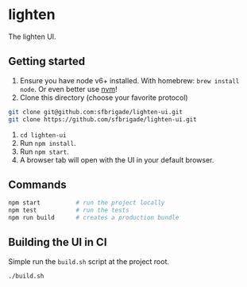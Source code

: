 lighten
=======================
The lighten UI.

Getting started
---------------

1. Ensure you have node v6+ installed. With homebrew: `brew install node`. Or even better use [nvm](https://github.com/creationix/nvm)!
1. Clone this directory (choose your favorite protocol)

  ```bash
  git clone git@github.com:sfbrigade/lighten-ui.git
  git clone https://github.com/sfbrigade/lighten-ui.git
  ```
1. `cd lighten-ui`
1. Run `npm install`.
1. Run `npm start`.
1. A browser tab will open with the UI in your default browser.

Commands
-------------------------------------

```bash
npm start          # run the project locally
npm test           # run the tests
npm run build      # creates a production bundle
```

Building the UI in CI
-------------------------------------------

Simple run the `build.sh` script at the project root.

```bash
./build.sh
```
